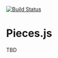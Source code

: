[![Build Status](https://travis-ci.org/pieces-js/pieces.svg?branch=v0.4)](https://travis-ci.org/pieces-js/pieces)

# Pieces.js
TBD   



